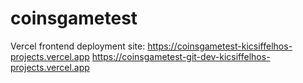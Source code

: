 # coinsgametest

Vercel frontend deployment site:
https://coinsgametest-kicsiffelhos-projects.vercel.app
https://coinsgametest-git-dev-kicsiffelhos-projects.vercel.app